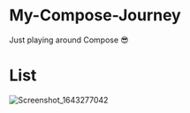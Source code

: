 # My-Compose-Journey
Just playing around Compose 😎

# List
![Screenshot_1643277042](https://user-images.githubusercontent.com/56683410/151335186-5ea310f8-f291-4f03-a9f0-7d14f8dd99c4.png)
